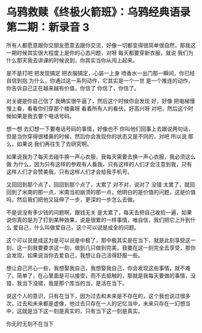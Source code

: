 # 乌鸦救赎《终极火箭班》：乌鸦经典语录 第二期：新录音 3

所有人都愿意跟你交朋友愿意去跟你交流，好像一切都变得很简单很自然，那我这一期时候其实很大程度上是你的心态问题，对呀 每天都要穿新衣服，就说 我们为什么那天我去讲课的时候说到，你其实当你从闯上起来。

是不是打吧 把发现搞定 把衣服搞定，心装一上身 喷香水一出门那一瞬间，你已经自信到抱 为什么，你通过这一系列动作，它其实是一个一世 是一个推连的动作，你告诉自己正在越来越有价值，你信了 你信了，你信了。

对关键是你自己信了 我确实很牛逼了，然后这个时候你会发现 好，好像 把电梯慢慢上看，看看你们穿那个楼鼻呀 看着所有人的看伏，好高兴呀 对吧，然后这个时候如果是我去要个电话号码。

想一想 去幻想一下要电话号码的事情，好像也不 你叫他们回事上去跟说两句话，但是当你穿得很楼鼻的时候，然后你会发现你的状态又是不同的，对吧 所以说 那么，如果说 我们再往生了去研究啊。

如果说我为了每天去碰牛换一声心衣服，我每天需要去换一声心衣服，我必须这么做 为什么，因为只有这样的参观有人看我，只有这样的人们才会注意到我，只有这样人们才会赞美我，只有这样人们才会给我手机号。

又回回到那个点了，回回到那个点了，太累了 对不对，说对了 没错 太累了，就回回到了米南的那一点，米南当初崩溃的那一点，他明白的是价值的问题，这是价值吗，然后我们把他又延伸了一步，更深的一步怎么去做。

不是说没有多少钱的问题啊，跟钱无关 是太累了，每天去把自己收拾一遍，如果说你真的是为了打到某种效果，说是很累的一样事情，唯自信，我们把它上升到什么 爱自己，什么叫做爱自己，这个可以说是成全的问题。

这个可以说是成这为是可以说是中极了，那中极其实是在当下，就是此刻享受这一刻，这一刻我要要求这一刻，做到几只做到完美，我要在这一刻完全去享受，那你会发现，如果说当你去爱自己，我想让自己活得舒服一些。

想让自己开心一些，我想娶我自己，我想娶我自己，你会发现这些事情，就不难了，简单了，在心里面是可以接受，而不去抵触的，那就是我每天要做的事情，没错，我当下没错，我是那个库当的当，是活在当下。

说这个人的意识，只有在当下，因为过去和未来是不存在的，这个我也说过很多次，过去和未来都是虚像，他过去只存在一人的记忆当中，未来只存在一幻想当中，这就是当下这一刻是真实的，只有当下这一刻是真实。

你无时无刻不在当下
